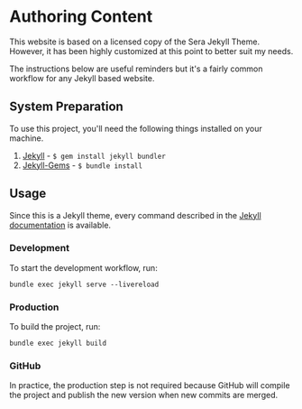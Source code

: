 # Authoring Content

This website is based on a licensed copy of the Sera Jekyll Theme. However, it
has been highly customized at this point to better suit my needs.

The instructions below are useful reminders but it's a fairly common workflow for any Jekyll based website.

## System Preparation

To use this project, you'll need the following things installed on your machine.

1. [Jekyll](http://jekyllrb.com/docs/) - `$ gem install jekyll bundler`
2. [Jekyll-Gems](http://jekyllrb.com/docs/) - `$ bundle install`


## Usage

Since this is a Jekyll theme, every command described in the [Jekyll documentation](https://jekyllrb.com/docs/) is available.

### Development

To start the development workflow, run:

```
bundle exec jekyll serve --livereload
```

### Production

To build the project, run:

```
bundle exec jekyll build
```

### GitHub

In practice, the production step is not required because GitHub will compile the project and publish the new version when new commits are merged.
